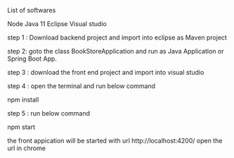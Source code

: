 List of softwares

Node
Java 11
Eclipse
Visual studio

step 1 : Download backend project and import into eclipse as Maven project

step 2: goto the class BookStoreApplication and run as Java Application or Spring Boot App.

step 3 : download the front end project and import into visual studio

step 4 : open the terminal and run below command

npm install

step 5 : run below command

npm start

the front appication will be started with url http://localhost:4200/ open the url in chrome 













